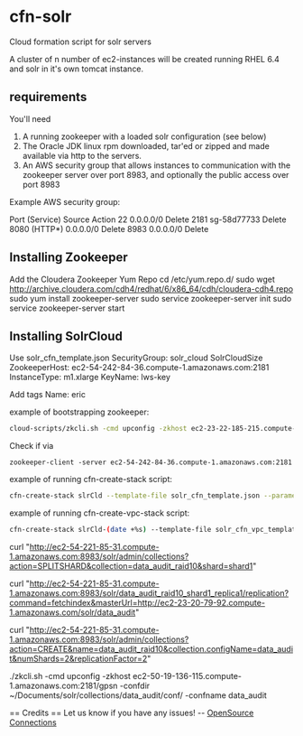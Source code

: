 cfn-solr
========

Cloud formation script for solr servers 

A cluster of n number of ec2-instances will be created running RHEL 6.4
and solr in it's own tomcat instance.

requirements
--------

You'll need

1. A running zookeeper with a loaded solr configuration (see below)
2. The Oracle JDK linux rpm downloaded, tar'ed or zipped and made
   available via http to the servers.
3. An AWS security group that allows instances to communication with
   the zookeeper server over port 8983, and optionally the public access over port 8983

Example AWS security group:

Port (Service)	Source	Action
22		0.0.0.0/0	Delete
2181	sg-58d77733	Delete
8080 (HTTP*)	0.0.0.0/0	Delete
8983	0.0.0.0/0	Delete



Installing Zookeeper
--------------

Add the Cloudera Zookeeper Yum Repo
cd /etc/yum.repo.d/
sudo wget http://archive.cloudera.com/cdh4/redhat/6/x86_64/cdh/cloudera-cdh4.repo
sudo yum install zookeeper-server
sudo service zookeeper-server init
sudo service zookeeper-server start


Installing SolrCloud
----------------

Use solr_cfn_template.json
	SecurityGroup: solr_cloud
	SolrCloudSize
	ZookeeperHost: ec2-54-242-84-36.compute-1.amazonaws.com:2181
	InstanceType: m1.xlarge
	KeyName: lws-key

Add tags
	Name: eric





example of bootstrapping zookeeper:
```bash
cloud-scripts/zkcli.sh -cmd upconfig -zkhost ec2-23-22-185-215.compute-1.amazonaws.com:2181/cluster2 -collection slrCloud -confname conf1 --confdir solr/collection1/conf/
```

Check if via 
```
zookeeper-client -server ec2-54-242-84-36.compute-1.amazonaws.com:2181
```

example of running cfn-create-stack script:
```bash
cfn-create-stack slrCld --template-file solr_cfn_template.json --parameters "KeyName=vagrant;InstanceType=m1.small;SecurityGroup=solr_cloud;ZookeeperHost=ec2-72-44-55-216.compute-1.amazonaws.com:2181/cld2;SolrCloudSize=4"
```

example of running cfn-create-vpc-stack script:
```bash
cfn-create-stack slrCld-(date +%s) --template-file solr_cfn_vpc_template.json --parameters "KeyName=vagrant;InstanceType=m1.small;SecurityGroup=solr_cloud;ZookeeperHost=ec2-72-44-55-216.compute-1.amazonaws.com:2181/cld2;SolrCloudSize=1;Subnets=subnet-0406006b;AZs=us-east-1a"
```


 curl "http://ec2-54-221-85-31.compute-1.amazonaws.com:8983/solr/admin/collections?action=SPLITSHARD&collection=data_audit_raid10&shard=shard1"


 curl "http://ec2-54-221-85-31.compute-1.amazonaws.com:8983/solr/data_audit_raid10_shard1_replica1/replication?command=fetchindex&masterUrl=http://ec2-23-20-79-92.compute-1.amazonaws.com/solr/data_audit"

 curl "http://ec2-54-221-85-31.compute-1.amazonaws.com:8983/solr/admin/collections?action=CREATE&name=data_audit_raid10&collection.configName=data_audit&numShards=2&replicationFactor=2"


 ./zkcli.sh -cmd upconfig -zkhost ec2-50-19-136-115.compute-1.amazonaws.com:2181/gpsn -confdir ~/Documents/solr/collections/data_audit/conf/ -confname data_audit


== Credits == 
Let us know if you have any issues!
-- [OpenSource Connections](http://o19s.com/osc/team)
